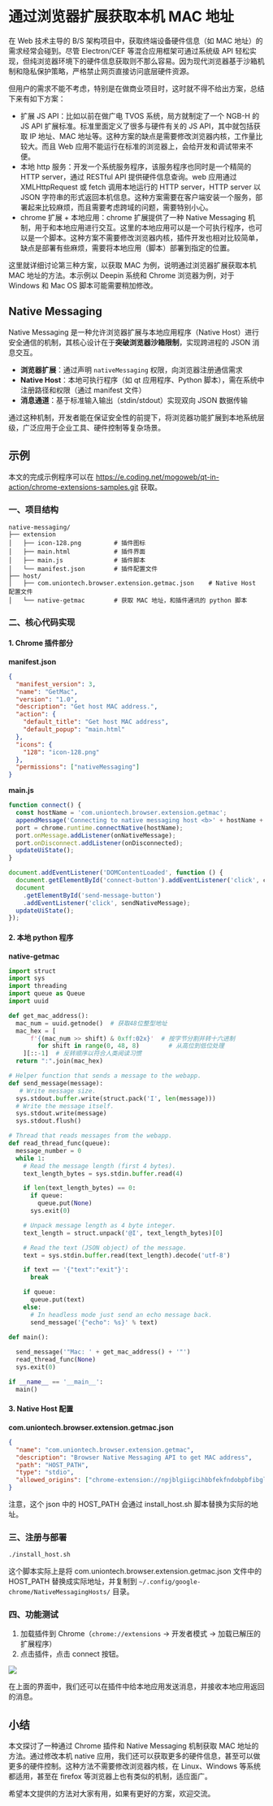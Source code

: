# 通过浏览器扩展获取本机 MAC 地址

在 Web 技术主导的 B/S 架构项目中，获取终端设备硬件信息（如 MAC 地址）的需求经常会碰到。尽管 Electron/CEF 等混合应用框架可通过系统级 API 轻松实现，但纯浏览器环境下的硬件信息获取则不那么容易。因为现代浏览器基于沙箱机制和隐私保护策略，严格禁止网页直接访问底层硬件资源。

但用户的需求不能不考虑，特别是在做商业项目时，这时就不得不给出方案，总结下来有如下方案：

* 扩展 JS API：比如以前在做广电 TVOS 系统，局方就制定了一个 NGB-H 的 JS API 扩展标准。标准里面定义了很多与硬件有关的 JS API，其中就包括获取 IP 地址、MAC 地址等。这种方案的缺点是需要修改浏览器内核，工作量比较大。而且 Web 应用不能运行在标准的浏览器上，会给开发和调试带来不便。
* 本地 http 服务：开发一个系统服务程序，该服务程序也同时是一个精简的 HTTP server，通过 RESTful API 提供硬件信息查询。web 应用通过 XMLHttpRequest 或 fetch 调用本地运行的 HTTP server，HTTP server 以 JSON 字符串的形式返回本机信息。这种方案需要在客户端安装一个服务，部署起来比较麻烦，而且需要考虑跨域的问题，需要特别小心。
* chrome 扩展 + 本地应用：chrome 扩展提供了一种 Native Messaging 机制，用于和本地应用进行交互。这里的本地应用可以是一个可执行程序，也可以是一个脚本。这种方案不需要修改浏览器内核，插件开发也相对比较简单，缺点是部署有些麻烦，需要将本地应用（脚本）部署到指定的位置。

这里就详细讨论第三种方案，以获取 MAC 为例，说明通过浏览器扩展获取本机 MAC 地址的方法。本示例以 Deepin 系统和 Chrome 浏览器为例，对于 Windows 和 Mac OS 脚本可能需要稍加修改。

## Native Messaging

Native Messaging 是一种允许浏览器扩展与本地应用程序（Native Host）进行安全通信的机制，其核心设计在于**突破浏览器沙箱限制**，实现跨进程的 JSON 消息交互。

* **浏览器扩展**：通过声明 `nativeMessaging` 权限，向浏览器注册通信需求  
* **Native Host**：本地可执行程序（如 qt 应用程序、Python 脚本），需在系统中注册路径和权限（通过 manifest 文件）  
* **消息通道**：基于标准输入输出（stdin/stdout）实现双向 JSON 数据传输

通过这种机制，开发者能在保证安全性的前提下，将浏览器功能扩展到本地系统层级，广泛应用于企业工具、硬件控制等复杂场景。

## 示例

本文的完成示例程序可以在 https://e.coding.net/mogoweb/qt-in-action/chrome-extensions-samples.git 获取。

### **一、项目结构**
```
native-messaging/
├── extension
│   ├── icon-128.png         # 插件图标
│   ├── main.html            # 插件界面
│   ├── main.js              # 插件脚本
│   └── manifest.json        # 插件配置文件
├── host/
│   ├── com.uniontech.browser.extension.getmac.json    # Native Host 配置文件
│   └── native-getmac        # 获取 MAC 地址，和插件通讯的 python 脚本

```

### **二、核心代码实现**

#### 1. **Chrome 插件部分**
**manifest.json** 
```json
{
  "manifest_version": 3,
  "name": "GetMac",
  "version": "1.0",
  "description": "Get host MAC address.",
  "action": {
    "default_title": "Get host MAC address",
    "default_popup": "main.html"
  },
  "icons": {
    "128": "icon-128.png"
  },
  "permissions": ["nativeMessaging"]
}
```

**main.js** 
```javascript
function connect() {
  const hostName = 'com.uniontech.browser.extension.getmac';
  appendMessage('Connecting to native messaging host <b>' + hostName + '</b>');
  port = chrome.runtime.connectNative(hostName);
  port.onMessage.addListener(onNativeMessage);
  port.onDisconnect.addListener(onDisconnected);
  updateUiState();
}

document.addEventListener('DOMContentLoaded', function () {
  document.getElementById('connect-button').addEventListener('click', connect);
  document
    .getElementById('send-message-button')
    .addEventListener('click', sendNativeMessage);
  updateUiState();
});
```

#### 2. **本地 python 程序**
**native-getmac** 
```python
import struct
import sys
import threading
import queue as Queue
import uuid

def get_mac_address():
  mac_num = uuid.getnode()  # 获取48位整型地址
  mac_hex = [
      f'{(mac_num >> shift) & 0xff:02x}'  # 按字节分割并转十六进制
        for shift in range(0, 48, 8)        # 从高位到低位处理
    ][::-1]  # 反转顺序以符合人类阅读习惯
  return ":".join(mac_hex)

# Helper function that sends a message to the webapp.
def send_message(message):
   # Write message size.
  sys.stdout.buffer.write(struct.pack('I', len(message)))
  # Write the message itself.
  sys.stdout.write(message)
  sys.stdout.flush()

# Thread that reads messages from the webapp.
def read_thread_func(queue):
  message_number = 0
  while 1:
    # Read the message length (first 4 bytes).
    text_length_bytes = sys.stdin.buffer.read(4)

    if len(text_length_bytes) == 0:
      if queue:
        queue.put(None)
      sys.exit(0)

    # Unpack message length as 4 byte integer.
    text_length = struct.unpack('@I', text_length_bytes)[0]

    # Read the text (JSON object) of the message.
    text = sys.stdin.buffer.read(text_length).decode('utf-8')

    if text == '{"text":"exit"}':
      break

    if queue:
      queue.put(text)
    else:
      # In headless mode just send an echo message back.
      send_message('{"echo": %s}' % text)

def main():
  
  send_message('"Mac: ' + get_mac_address() + '"')
  read_thread_func(None)
  sys.exit(0)

if __name__ == '__main__':
  main()
```

#### 3. **Native Host 配置**
**com.uniontech.browser.extension.getmac.json** 
```json
{
  "name": "com.uniontech.browser.extension.getmac",
  "description": "Browser Native Messaging API to get MAC address",
  "path": "HOST_PATH",
  "type": "stdio",
  "allowed_origins": ["chrome-extension://npjblgiigcihbbfekfndobpbfibgldee/"]
}
```

注意，这个 json 中的 HOST_PATH 会通过 install_host.sh 脚本替换为实际的地址。

### **三、注册与部署**

  ```bash
  ./install_host.sh
  ```

  这个脚本实际上是将 com.uniontech.browser.extension.getmac.json 文件中的 HOST_PATH 替换成实际地址，并复制到 `~/.config/google-chrome/NativeMessagingHosts/` 目录。

### **四、功能测试**
1. 加载插件到 Chrome（`chrome://extensions` → 开发者模式 → 加载已解压的扩展程序）
2. 点击插件，点击 connect 按钮。

![](https://raw.githubusercontent.com/mogoweb/mywritings/master/book_wechat/2025/202503/images/native_messaging_01.png)

在上面的界面中，我们还可以在插件中给本地应用发送消息，并接收本地应用返回的消息。

## 小结

本文探讨了一种通过 Chrome 插件和 Native Messaging 机制获取 MAC 地址的方法。通过修改本机 native 应用，我们还可以获取更多的硬件信息，甚至可以做更多的硬件控制。这种方法不需要修改浏览器内核，在 Linux、Windows 等系统都适用，甚至在 firefox 等浏览器上也有类似的机制，适应面广。

希望本文提供的方法对大家有用，如果有更好的方案，欢迎交流。